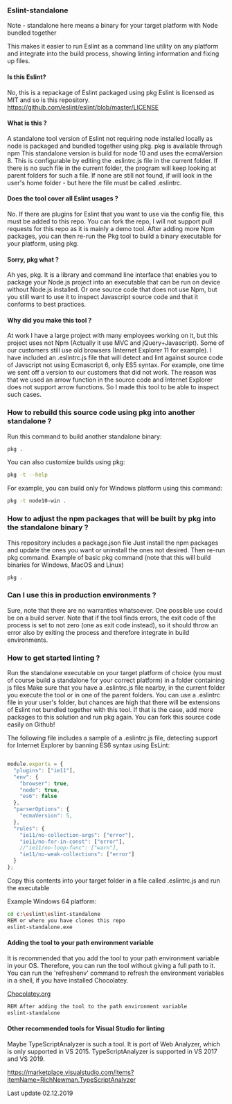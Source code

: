 ### Eslint-standalone

Note - standalone here means a binary for your target platform with Node bundled together

This makes it easier to run Eslint as a command line utility on any platform and integrate into the build process,
showing linting information and fixing up files.

#### Is this Eslint?
No, this is a repackage of Eslint packaged using pkg 
Eslint is licensed as MIT and so is this repository.
https://github.com/eslint/eslint/blob/master/LICENSE

#### What is this ?
A standalone tool version of Eslint not requiring node installed locally as node is packaged and bundled together using pkg.
pkg is available through npm 
This standalone version is build for node 10 and uses the ecmaVersion 8. This is configurable by editing the .eslintrc.js file
in the current folder. If there is no such file in the current folder, the program will keep looking at parent folders for such a
file. If none are still not found, if will look in the user's home folder - but here the file must be called .eslintrc.

#### Does the tool cover all Eslint usages ?
No. If there are plugins for Eslint that you want to use via the config file, this must be added to this repo. You can fork the repo,
I will not support pull requests for this repo as it is mainly a demo tool. After adding more Npm packages, you can then re-run the Pkg
tool to build a binary executable for your platform, using pkg.

#### Sorry, pkg what ?
Ah yes, pkg. It is a library and command line interface that enables you to package your Node.js project into an executable that can be run on device without Node.js installed. Or one source code that does not use Npm, but you still want to use it to inspect Javascript source code and that it conforms to best practices.

#### Why did you make this tool ?
At work I have a large project with many employees working on it, but this project uses not Npm (Actually it use MVC and jQuery+Javascript).
Some of our customers still use old browsers (Internet Explorer 11 for example). I have included an .eslintrc.js file that will detect 
and lint against source code of Javscript not using Ecmascript 6, only ES5 syntax. For example, one time we sent off a version to our 
customers that did not work. The reason was that we used an arrow function in the source code and Internet Explorer does not support 
arrow functions. So I made this tool to be able to inspect such cases.


### How to rebuild this source code using pkg into another standalone ?
Run this command to build another standalone binary:
```bash
pkg .
```
You can also customize builds using pkg:
```bash
pkg -t --help
```
For example, you can build only for Windows platform using this command:
```bash
pkg -t node10-win .
```

### How to adjust the npm packages that will be built by pkg into the standalone binary ?
This repository includes a package.json file 
Just install the npm packages and update the ones you want or uninstall the ones not desired. Then re-run pkg command.
Example of basic pkg command (note that this will build binaries for Windows, MacOS and Linux)
```bash
pkg .
```

### Can I use this in production environments ? 
Sure, note that there are no warranties whatsoever. One possible use could be on a build server. Note that if the tool finds errors,
the exit code of the process is set to not zero (one as exit code instead), so it should throw an error also by exiting the process 
and therefore integrate in build environments.

### How to get started linting ?
Run the standalone executable on your target platform of choice (you must of course build a standalone for your correct platform)
in a folder containing js files
Make sure that you have a .eslintrc.js file nearby, in the current folder you execute the tool or in one of the parent folders.
You can use a .eslintrc file in your user's folder, but chances are high that there will be extensions of Eslint not bundled together
with this tool. If that is the case, add more packages to this solution and run pkg again. You can fork this source code easily on Github!

The following file includes a sample of a .eslintrc.js file, detecting support for Internet Explorer by banning ES6 syntax using EsLint:

```javascript

module.exports = {
  "plugins": ["ie11"],
  "env": {
    "browser": true,
    "node": true,
    "es6": false
  },
  "parserOptions": {
    "ecmaVersion": 5,
  },
  "rules": {
    "ie11/no-collection-args": ["error"],
    "ie11/no-for-in-const": ["error"],
    //"ie11/no-loop-func": ["warn"],
    "ie11/no-weak-collections": ["error"]
  }
};


```


Copy this contents into your target folder in a file called .eslintrc.js and run the executable

Example Windows 64 platform:

```bash
cd c:\eslint\eslint-standalone
REM or where you have clones this repo
eslint-standalone.exe
```

#### Adding the tool to your path environment variable
It is recommended that you add the tool to your path environment variable in your OS. Therefore, you can 
run the tool without giving a full path to it. You can run the 'refreshenv' command to refresh the environment variables
in a shell, if you have installed Chocolatey.

<a href='https://wwww.chocolatey.org'>Chocolatey.org</a>


```bash
REM After adding the tool to the path environment variable
eslint-standalone
```

#### Other recommended tools for Visual Studio for linting
Maybe TypeScriptAnalyzer is such a tool. It is port of Web Analyzer, which is only supported in VS 2015. 
TypeScriptAnalyzer is supported in VS 2017 and VS 2019. 

<a href='https://marketplace.visualstudio.com/items?itemName=RichNewman.TypeScriptAnalyzer'>
https://marketplace.visualstudio.com/items?itemName=RichNewman.TypeScriptAnalyzer</a>



Last update 02.12.2019

